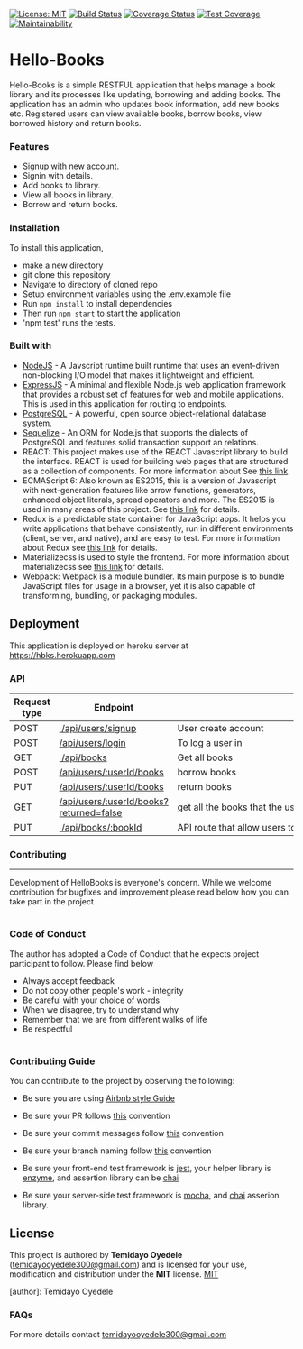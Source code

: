 [![License: MIT](https://img.shields.io/badge/License-MIT-yellow.svg)](https://opensource.org/licenses/MIT)
[![Build Status](https://travis-ci.org/babadee001/HelloBooks.svg?branch=production-tests)](https://travis-ci.org/babadee001/HelloBooks)
[![Coverage Status](https://coveralls.io/repos/github/babadee001/HelloBooks/badge.svg?branch=staging)](https://coveralls.io/github/babadee001/HelloBooks?branch=staging)
[![Test Coverage](https://api.codeclimate.com/v1/badges/a2ead0f07113065e3206/test_coverage)](https://codeclimate.com/github/babadee001/HelloBooks/test_coverage)
[![Maintainability](https://api.codeclimate.com/v1/badges/a2ead0f07113065e3206/maintainability)](https://codeclimate.com/github/babadee001/HelloBooks/maintainability)
# Hello-Books
Hello-Books is a simple RESTFUL application that helps manage a book library and its processes like updating, borrowing and adding books. The application has an admin who updates book information, add new books etc. 
Registered users can view available books, borrow books, view borrowed history and return books.

### Features
* Signup with new account.
* Signin with details.
* Add books  to library.
* View all books in library.
* Borrow and return books.


### Installation
To install this application,
* make a new directory 
* git clone this repository
* Navigate to directory of cloned repo
* Setup environment variables using the .env.example file
* Run ```npm install``` to install dependencies
* Then run ```npm start``` to start the application
* 'npm test' runs the tests.

### Built with
* [NodeJS](https://nodejs.org/en/) - A Javscript runtime built runtime that uses an event-driven non-blocking I/O model that makes it lightweight and efficient.
* [ExpressJS](http://expressjs.com/) - A minimal and flexible Node.js web application framework that provides a robust set of features for web and mobile applications. This is used in this application for routing to endpoints.
* [PostgreSQL](https://www.postgresql.org/) - A powerful, open source object-relational database system.
* [Sequelize](http://docs.sequelizejs.com/) - An ORM for Node.js that supports the dialects of PostgreSQL and features solid transaction support an relations.
* REACT: This project makes use of the REACT Javascript library to build the interface. REACT is used for building web pages that are structured as a collection of components. For more information about  See [this link](https://facebook.github.io/react/).
* ECMAScript 6: Also known as ES2015, this is a version of Javascript with
    next-generation features like arrow functions, generators, enhanced object literals,
    spread operators and more. The ES2015 is used in many areas of this project. See [this link](https://en.wikipedia.org/wiki/ECMAScript) for details.
* Redux is a predictable state container for JavaScript apps. It helps you write applications that behave consistently, run in different environments (client, server, and native), and are easy to test. For more information about Redux see [this link](http://redux.js.org/) for details.
* Materializecss is used to style the frontend. For more information about materializecss see [this link](http://materializecss.com/) for details.
* Webpack: Webpack is a module bundler. Its main purpose is to bundle JavaScript files for usage in a browser, yet it is also capable of transforming, bundling, or packaging modules.

## Deployment
This application is deployed on heroku server at https://hbks.herokuapp.com

### API
Request type | Endpoint                                                 | Action
------------ | ---------------------------------------------------------|------
POST         | [ /api/users/signup](#Create-account)                    | User create account
POST         | [/api/users/login](#login)                               | To log a user in
GET          | [ /api/books](#get-books)                                | Get all books
POST         | [/api/users/:userId/books](#borrow-books)                | borrow books
PUT          | [/api/users/:userId/books](#return-books)                | return books
GET          | [/api/users/:userId/books?returned=false](#borrow-books) | get all the books that the user has borrowed but has not returned
PUT          | [ /api/books/:bookId](#modify-book-infor)                | API route that allow users to modify a book information


### Contributing
------------------------------------------------------

Development of HelloBooks is everyone's concern. While we welcome contribution for bugfixes and improvement please read below how you can take part in the project

# <h3> Code of Conduct

The author has adopted a Code of Conduct that he expects project participant to follow. Please find below

* Always accept feedback
* Do not copy other people's work - integrity
* Be careful with your choice of words
* When we disagree, try to understand why
* Remember that we are from different walks of life
* Be respectful

# <h3>Contributing Guide
You can contribute to the project by observing the following:

* Be sure you are using [Airbnb style Guide](https://github.com/airbnb/javascript)

* Be sure your PR follows [this](https://github.com/andela/tsunade-cfh/wiki/Pull-Request-Naming-and-Description-Convention) convention

* Be sure your commit messages follow [this](https://github.com/andela/tsunade-cfh/wiki/Commit-Message-Convention) convention

* Be sure your branch naming follow [this](https://github.com/andela/tsunade-cfh/wiki/Branch-Naming-Convention)  convention

* Be sure your front-end test framework is [jest](https://facebook.github.io/jest/docs/en/getting-started.html), your helper library is [enzyme](https://github.com/airbnb/enzyme), and assertion library can be [chai](http://chaijs.com/api/bdd/)

* Be sure your server-side test framework is [mocha](https://mochajs.org/), and [chai](https://mochajs.org/) asserion library.


## License
This project is authored by **Temidayo Oyedele** (temidayooyedele300@gmail.com) and is licensed for your use, modification and distribution under the **MIT** license.
[MIT][license]
<!-- Definitions -->
[license]: LICENSE
[author]: Temidayo Oyedele

### FAQs
For more details contact temidayooyedele300@gmail.com
